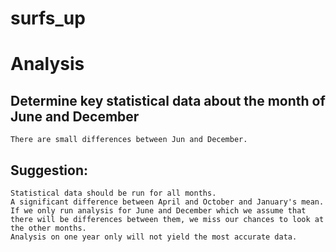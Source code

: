 # surfs_up
# Analysis
## Determine key statistical data about the month of June and December
    There are small differences between Jun and December.
 ## Suggestion:
    Statistical data should be run for all months.
    A significant difference between April and October and January's mean. 
    If we only run analysis for June and December which we assume that there will be differences between them, we miss our chances to look at the other months. 
    Analysis on one year only will not yield the most accurate data.
